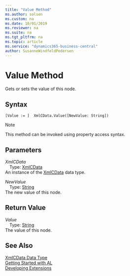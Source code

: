 ```yaml
---
title: "Value Method"
ms.author: solsen
ms.custom: na
ms.date: 10/01/2019
ms.reviewer: na
ms.suite: na
ms.tgt_pltfrm: na
ms.topic: article
ms.service: "dynamics365-business-central"
author: SusanneWindfeldPedersen
---
```

[//]: # (START>DO_NOT_EDIT)
[//]: # (IMPORTANT:Do not edit any of the content between here and the END>DO_NOT_EDIT.)
[//]: # (Any modifications should be made in the .xml files in the ModernDev repo.)
# Value Method
Gets or sets the value of this node.


## Syntax
```
[Value := ]  XmlCData.Value([NewValue: String])
```
> [!NOTE]  
> This method can be invoked using property access syntax.  
## Parameters
*XmlCData*  
&emsp;Type: [XmlCData](xmlcdata-data-type.md)  
An instance of the [XmlCData](xmlcdata-data-type.md) data type.  

*NewValue*  
&emsp;Type: [String](../string/string-data-type.md)  
The new value of this node.  


## Return Value
*Value*  
&emsp;Type: [String](../string/string-data-type.md)  
The value of this node.  


[//]: # (IMPORTANT: END>DO_NOT_EDIT)
## See Also
[XmlCData Data Type](xmlcdata-data-type.md)  
[Getting Started with AL](../../devenv-get-started.md)  
[Developing Extensions](../../devenv-dev-overview.md)